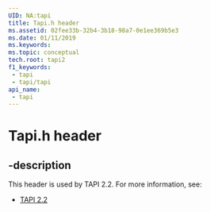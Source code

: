 ```yaml
---
UID: NA:tapi
title: Tapi.h header
ms.assetid: 02fee33b-32b4-3b18-98a7-0e1ee369b5e3
ms.date: 01/11/2019
ms.keywords: 
ms.topic: conceptual
tech.root: tapi2
f1_keywords:
 - tapi
 - tapi/tapi
api_name:
 - tapi
---
```


# Tapi.h header


## -description

This header is used by TAPI 2.2. For more information, see:

- [TAPI 2.2](../_tapi2/index.md)

